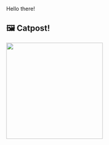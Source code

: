 Hello there!



## 🖼️ Catpost!

<sub>
    <img src="https://cdn2.thecatapi.com/images/WuKpNLUO5.jpg" height="256">
</sub>

